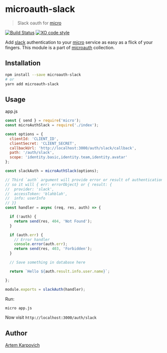 # microauth-slack

> Slack oauth for [micro](https://github.com/zeit/micro/)

[![Build Status](https://travis-ci.org/microauth/microauth-slack.svg?branch=master)](https://travis-ci.org/microauth/microauth-slack)
[![XO code style](https://img.shields.io/badge/code_style-XO-5ed9c7.svg)](https://github.com/sindresorhus/xo)

Add [slack](https://slack.com) authentication to your [micro](https://github.com/zeit/micro/) service as easy as a flick of your fingers.
This module is a part of [microauth](https://github.com/microauth/microauth) collection.

## Installation

```sh
npm install --save microauth-slack
# or
yarn add microauth-slack
```

## Usage

app.js
```js
const { send } = require('micro');
const microAuthSlack = require('./index');

const options = {
  clientId: 'CLIENT_ID',
  clientSecret: 'CLIENT_SECRET',
  callbackUrl: 'http://localhost:3000/auth/slack/callback',
  path: '/auth/slack',
  scope: 'identity.basic,identity.team,identity.avatar'
};

const slackAuth = microAuthSlack(options);

// Third `auth` argument will provide error or result of authentication
// so it will { err: errorObject} or { result: {
//  provider: 'slack',
//  accessToken: 'blahblah',
//  info: userInfo
// }}
const handler = async (req, res, auth) => {

  if (!auth) {
    return send(res, 404, 'Not Found');
  }

  if (auth.err) {
    // Error handler
    console.error(auth.err);
    return send(res, 403, 'Forbidden');
  }

  // Save something in database here

  return `Hello ${auth.result.info.user.name}`;

};

module.exports = slackAuth(handler);

```

Run:
```sh
micro app.js
```

Now visit `http://localhost:3000/auth/slack`


## Author
[Artem Karpovich](https://github.com/artemkarpovich)
